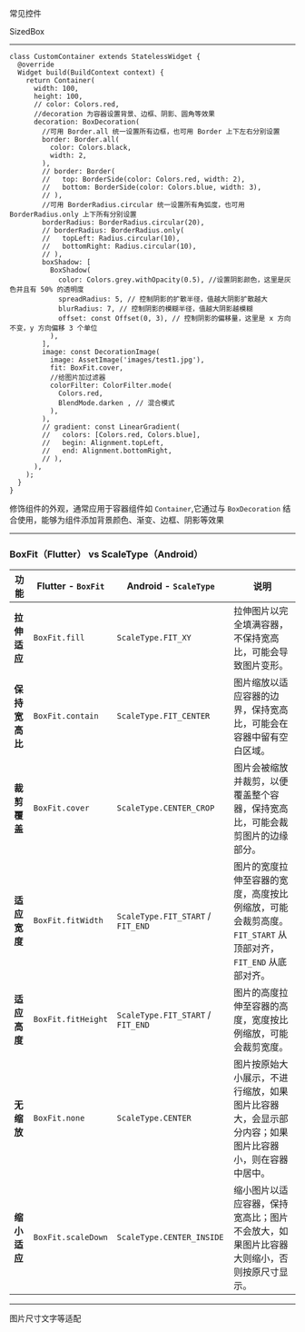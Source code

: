 


常见控件

SizedBox

-----------------


```agsl
class CustomContainer extends StatelessWidget {
  @override
  Widget build(BuildContext context) {
    return Container(
      width: 100,
      height: 100,
      // color: Colors.red,
      //decoration 为容器设置背景、边框、阴影、圆角等效果
      decoration: BoxDecoration(
        //可用 Border.all 统一设置所有边框，也可用 Border 上下左右分别设置
        border: Border.all(
          color: Colors.black,
          width: 2,
        ),
        // border: Border(
        //   top: BorderSide(color: Colors.red, width: 2),
        //   bottom: BorderSide(color: Colors.blue, width: 3),
        // ),
        //可用 BorderRadius.circular 统一设置所有角弧度，也可用 BorderRadius.only 上下所有分别设置
        borderRadius: BorderRadius.circular(20),
        // borderRadius: BorderRadius.only(
        //   topLeft: Radius.circular(10),
        //   bottomRight: Radius.circular(10),
        // ),
        boxShadow: [
          BoxShadow(
            color: Colors.grey.withOpacity(0.5), //设置阴影颜色，这里是灰色并且有 50% 的透明度
            spreadRadius: 5, // 控制阴影的扩散半径，值越大阴影扩散越大
            blurRadius: 7, // 控制阴影的模糊半径，值越大阴影越模糊
            offset: const Offset(0, 3), // 控制阴影的偏移量，这里是 x 方向不变，y 方向偏移 3 个单位
          ),
        ],
        image: const DecorationImage(
          image: AssetImage('images/test1.jpg'),
          fit: BoxFit.cover,
          //给图片加过滤器
          colorFilter: ColorFilter.mode(
            Colors.red,
            BlendMode.darken , // 混合模式
          ),
        ),
        // gradient: const LinearGradient(
        //   colors: [Colors.red, Colors.blue],
        //   begin: Alignment.topLeft,
        //   end: Alignment.bottomRight,
        // ),
      ),
    );
  }
}
```



修饰组件的外观，通常应用于容器组件如 `Container`,它通过与 `BoxDecoration` 结合使用，能够为组件添加背景颜色、渐变、边框、阴影等效果


-------------------------


### <span id ="ScaleType">BoxFit（Flutter） vs ScaleType（Android）</span>


| 功能           | Flutter - `BoxFit`              | Android - `ScaleType`               | 说明                                                                                                                                                        |
|----------------|---------------------------------|-------------------------------------|-------------------------------------------------------------------------------------------------------------------------------------------------------------|
| **拉伸适应**   | `BoxFit.fill`                   | `ScaleType.FIT_XY`                  | 拉伸图片以完全填满容器，不保持宽高比，可能会导致图片变形。                                                                                                      |
| **保持宽高比** | `BoxFit.contain`                | `ScaleType.FIT_CENTER`              | 图片缩放以适应容器的边界，保持宽高比，可能会在容器中留有空白区域。                                                                                             |
| **裁剪覆盖**   | `BoxFit.cover`                  | `ScaleType.CENTER_CROP`             | 图片会被缩放并裁剪，以便覆盖整个容器，保持宽高比，可能会裁剪图片的边缘部分。                                                                                  |
| **适应宽度**   | `BoxFit.fitWidth`               | `ScaleType.FIT_START` / `FIT_END`   | 图片的宽度拉伸至容器的宽度，高度按比例缩放，可能会裁剪高度。 `FIT_START` 从顶部对齐，`FIT_END` 从底部对齐。                                                     |
| **适应高度**   | `BoxFit.fitHeight`              | `ScaleType.FIT_START` / `FIT_END`   | 图片的高度拉伸至容器的高度，宽度按比例缩放，可能会裁剪宽度。                                                                                                   |
| **无缩放**     | `BoxFit.none`                   | `ScaleType.CENTER`                  | 图片按原始大小展示，不进行缩放，如果图片比容器大，会显示部分内容；如果图片比容器小，则在容器中居中。                                                             |
| **缩小适应**   | `BoxFit.scaleDown`              | `ScaleType.CENTER_INSIDE`           | 缩小图片以适应容器，保持宽高比；图片不会放大，如果图片比容器大则缩小，否则按原尺寸显示。                                                                         |




-------------

图片尺寸文字等适配